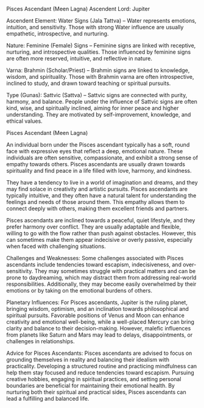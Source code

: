 Pisces Ascendant (Meen Lagna)
Ascendent Lord: Jupiter

Ascendent Element: Water Signs (Jala Tattva) – Water represents emotions, intuition, and sensitivity. Those with strong Water influence are usually empathetic, introspective, and nurturing.

Nature: Feminine (Female) Signs – Feminine signs are linked with receptive, nurturing, and introspective qualities. Those influenced by feminine signs are often more reserved, intuitive, and reflective in nature.

Varna: Brahmin (Scholar/Priest) – Brahmin signs are linked to knowledge, wisdom, and spirituality. Those with Brahmin varna are often introspective, inclined to study, and drawn toward teaching or spiritual pursuits.

Type (Gunas): Sattvic (Sattva) – Sattvic signs are connected with purity, harmony, and balance. People under the influence of Sattvic signs are often kind, wise, and spiritually inclined, aiming for inner peace and higher understanding. They are motivated by self-improvement, knowledge, and ethical values.

Pisces Ascendant (Meen Lagna)

An individual born under the Pisces ascendant typically has a soft, round face with expressive eyes that reflect a deep, emotional nature. These individuals are often sensitive, compassionate, and exhibit a strong sense of empathy towards others. Pisces ascendants are usually drawn towards spirituality and find peace in a life filled with love, harmony, and kindness.

They have a tendency to live in a world of imagination and dreams, and they may find solace in creativity and artistic pursuits. Pisces ascendants are typically intuitive, and they often have a natural talent for understanding the feelings and needs of those around them. This empathy allows them to connect deeply with others, making them excellent friends and partners.

Pisces ascendants are inclined towards a peaceful, quiet lifestyle, and they prefer harmony over conflict. They are usually adaptable and flexible, willing to go with the flow rather than push against obstacles. However, this can sometimes make them appear indecisive or overly passive, especially when faced with challenging situations.

Challenges and Weaknesses: Some challenges associated with Pisces ascendants include tendencies toward escapism, indecisiveness, and over-sensitivity. They may sometimes struggle with practical matters and can be prone to daydreaming, which may distract them from addressing real-world responsibilities. Additionally, they may become easily overwhelmed by their emotions or by taking on the emotional burdens of others.

Planetary Influences: For Pisces ascendants, Jupiter is the ruling planet, bringing wisdom, optimism, and an inclination towards philosophical and spiritual pursuits. Favorable positions of Venus and Moon can enhance creativity and emotional well-being, while a well-placed Mercury can bring clarity and balance to their decision-making. However, malefic influences from planets like Saturn and Mars may lead to delays, disappointments, or challenges in relationships.

Advice for Pisces Ascendants: Pisces ascendants are advised to focus on grounding themselves in reality and balancing their idealism with practicality. Developing a structured routine and practicing mindfulness can help them stay focused and reduce tendencies toward escapism. Pursuing creative hobbies, engaging in spiritual practices, and setting personal boundaries are beneficial for maintaining their emotional health. By nurturing both their spiritual and practical sides, Pisces ascendants can lead a fulfilling and balanced life.